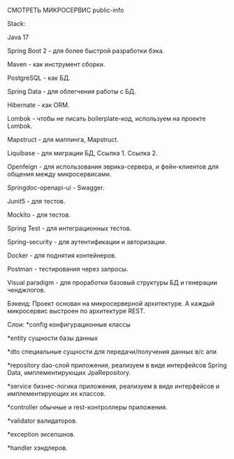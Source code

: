 СМОТРЕТЬ МИКРОСЕРВИС public-info

Stack:

Java 17

Spring Boot 2 - для более быстрой разработки бэка.

Maven - как инструмент сборки.

PostgreSQL - как БД.

Spring Data - для облегчения работы с БД.

Hibernate - как ORM.

Lombok - чтобы не писать boilerplate-код, используем на проекте Lombok.

Mapstruct - для маппинга, Mapstruct.

Liquibase - для миграции БД, Ссылка 1. Ссылка 2.

Openfeign - для использования эврика-сервера, и фейн-клиентов для общения между микросервисами.

Springdoc-openapi-ui - Swagger.

Junit5 - для тестов.

Mockito - для тестов.

Spring Test - для интеграционных тестов.

Spring-security - для аутентификации и авторизации.

Docker - для поднятия контейнеров.

Postman - тестирования через запросы.

Visual paradigm - для проработки базовый структуры БД и генерации ченджлогов.

Бэкенд:
Проект основан на микросерверной архитектуре.
А каждый микросервис выстроен по архитектуре REST.

Слои:
*config конфигурационные классы

*entity сущности базы данных

*dto специальные сущности для передачи/получения данных в/с апи

*repository dao-слой приложения, реализуем в виде интерфейсов Spring Data, имплементирующих JpaRepository.

*service бизнес-логика приложения, реализуем в виде интерфейсов и имплементирующих их классов.

*controller обычные и rest-контроллеры приложения.

*validator валидаторов.

*exception эксепшнов.

*handler хэндлеров.
